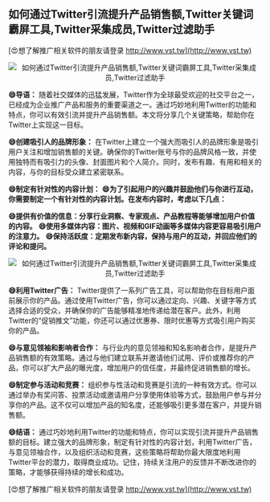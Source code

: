 ## **如何通过Twitter引流提升产品销售额,Twitter关键词霸屏工具,Twitter采集成员,Twitter过滤助手**

[😍想了解推广相关软件的朋友请登录 http://www.vst.tw](http://www.vst.tw)

 <center><img src="https://vst.tw/MP4/tuiguang/png/1.png" alt="如何通过Twitter引流提升产品销售额,Twitter关键词霸屏工具,Twitter采集成员,Twitter过滤助手"></center>

**😄导语：**
随着社交媒体的迅猛发展，Twitter作为全球最受欢迎的社交平台之一，已经成为企业推广产品和服务的重要渠道之一。通过巧妙地利用Twitter的功能和特点，你可以有效引流并提升产品销售额。本文将分享几个关键策略，帮助你在Twitter上实现这一目标。

**😄创建吸引人的品牌形象：**
在Twitter上建立一个强大而吸引人的品牌形象是吸引用户关注和增加销售额的关键。确保你的Twitter账号与你的品牌风格一致，并使用独特而有吸引力的头像、封面图片和个人简介。同时，发布有趣、有用和相关的内容，与你的目标受众建立紧密联系。

**😄制定有针对性的内容计划：**
**😄为了引起用户的兴趣并鼓励他们与你进行互动，你需要制定一个有针对性的内容计划。在发布内容时，考虑以下几点：**

**😄提供有价值的信息：分享行业洞察、专家观点、产品教程等能够增加用户价值的内容。**
**😄使用多媒体内容：图片、视频和GIF动画等多媒体内容更容易吸引用户的注意力。**
**😄保持活跃度：定期发布新内容，保持与用户的互动，并回应他们的评论和提问。**

 <center><img src="https://vst.tw/MP4/tuiguang/png/8.png" alt="如何通过Twitter引流提升产品销售额,Twitter关键词霸屏工具,Twitter采集成员,Twitter过滤助手"></center>

**😄利用Twitter广告：**
Twitter提供了一系列广告工具，可以帮助你在目标用户面前展示你的产品。通过使用Twitter广告，你可以通过定向、兴趣、关键字等方式选择合适的受众，并确保你的广告能够精准地传递给潜在客户。此外，利用Twitter的“促销推文”功能，你还可以通过优惠券、限时优惠等方式吸引用户购买你的产品。

**😄与意见领袖和影响者合作：**
与行业内的意见领袖和知名影响者合作，是提升产品销售额的有效策略。通过与他们建立联系并邀请他们试用、评价或推荐你的产品，你可以扩大产品的曝光度，增加用户的信任度，并最终促进销售额的增长。

**😄制定参与活动和竞赛：**
组织参与性活动和竞赛是引流的一种有效方式。你可以通过举办有奖问答、投票活动或邀请用户分享使用体验等方式，鼓励用户参与并分享你的产品。这不仅可以增加产品的知名度，还能够吸引更多潜在客户，并提升销售额。

**😄结语：**
通过巧妙地利用Twitter的功能和特点，你可以实现引流并提升产品销售额的目标。建立强大的品牌形象，制定有针对性的内容计划，利用Twitter广告，与意见领袖合作，以及组织活动和竞赛，这些策略将帮助你最大限度地利用Twitter平台的潜力，取得商业成功。记住，持续关注用户的反馈并不断改进你的策略，才能够获得持续的增长和成功。

[😍想了解推广相关软件的朋友请登录 http://www.vst.tw](http://www.vst.tw)



